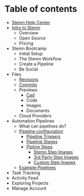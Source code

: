 # Table of contents

* [Stemn Help Center](README.md)
* [Intro to Stemn](intro-to-stemn/README.md)
  * Overview
  * Open Source
  * Pricing
* Stemn Bootcamp
  * Initial Setup
  * The Stemn Workflow
  * Create a Pipeline
  * Be Social
* Files
  * [Revisions](untitled/file-revisions-and-commits.md)
  * [Commits](untitled/commits.md)
  * Previews
    * [Cad](untitled/file-previews/cad.md)
    * Code
    * Images
    * Documents
  * Cloud Providers
* Automation Pipelines
  * What can pipelines do?
  * [Pipeline configuration](automation-pipelines/pipeline-configuration/README.md)
    * [Pipeline Triggers](automation-pipelines/pipeline-configuration/pipeline-triggers.md)
    * [Pipeline Stages](automation-pipelines/pipeline-configuration/pipeline-stages.md)
    * [Pipline Steps](automation-pipelines/pipeline-configuration/pipline-steps/README.md)
      * [Stemn Step Images](automation-pipelines/pipeline-configuration/pipline-steps/stemn-steps.md)
      * [3rd Party Step Images](automation-pipelines/pipeline-configuration/pipline-steps/3rd-party-steps.md)
      * [Custom Step Images](automation-pipelines/pipeline-configuration/pipline-steps/custom-steps.md)
  * [Example Pipelines](automation-pipelines/advanced-examples.md)
* Task Tracking
* Activity Feed
* Exploring Projects
* Manage Account

